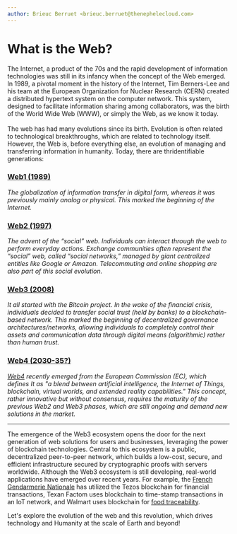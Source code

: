 ```yaml
---
author: Brieuc Berruet <brieuc.berruet@thenephelecloud.com>
---
```


# What is the Web?

The Internet, a product of the 70s and the rapid development of information technologies was still in its infancy when the concept of the Web emerged. In 1989, a pivotal moment in the history of the Internet, Tim Berners-Lee and his team at the European Organization for Nuclear Research (CERN) created a distributed hypertext system on the computer network. This system, designed to facilitate information sharing among collaborators, was the birth of the World Wide Web (WWW), or simply the Web, as we know it today.\
\
The web has had many evolutions since its birth. Evolution is often related to technological breakthroughs, which are related to technology itself. However, the Web is, before everything else, an evolution of managing and transferring information in humanity. Today, there are thridentifiable generations:

### [**Web1 (1989)**](web1-internets-birth.md)

_The globalization of information transfer in digital form, whereas it was previously mainly analog or physical. This marked the beginning of the Internet._

### [**Web2 (1997)**](web2-global-society.md)

_The advent of the “social” web. Individuals can interact through the web to perform everyday actions. Exchange communities often represent the “social” web, called “social networks,” managed by giant centralized entities like Google or Amazon. Telecommuting and online shopping are also part of this social evolution._

### [**Web3 (2008)**](web3-decentralization.md)&#x20;

_It all started with the Bitcoin project. In the wake of the financial crisis, individuals decided to transfer social trust (held by banks) to a blockchain-based network. This marked the beginning of decentralized governance architectures/networks, allowing individuals to completely control their assets and communication data through digital means (algorithmic) rather than human trust._

### [**Web4 (2030-35?)**](web4-metaverse-and-beyond.md)&#x20;

[_Web4_](https://ec.europa.eu/commission/presscorner/detail/en/ip\_23\_3718) _recently emerged from the European Commission (EC), which defines It as "a blend between artificial intelligence, the Internet of Things, blockchain, virtual worlds, and extended reality capabilities." This concept, rather innovative but without consensus, requires the maturity of the previous Web2 and Web3 phases, which are still ongoing and demand new solutions in the market._

***

The emergence of the Web3 ecosystem opens the door for the next generation of web solutions for users and businesses, leveraging the power of blockchain technologies. Central to this ecosystem is a public, decentralized peer-to-peer network, which builds a low-cost, secure, and efficient infrastructure secured by cryptographic proofs with servers worldwide. Although the Web3 ecosystem is still developing, real-world applications have emerged over recent years. For example, the [French Gendarmerie Nationale](https://journalducoin.com/actualites/une-premiere-la-gendarmerie-nationale-utilise-tezos/) has utilized the Tezos blockchain for financial transactions, Texan Factom uses blockchain to time-stamp transactions in an IoT network, and Walmart uses blockchain for [food traceability](https://www.lemondeinformatique.fr/actualites/lire-5-exemples-d-utilisation-de-la-blockchain-66771.html).

Let's explore the evolution of the web and this revolution, which drives technology and Humanity at the scale of Earth and beyond!
